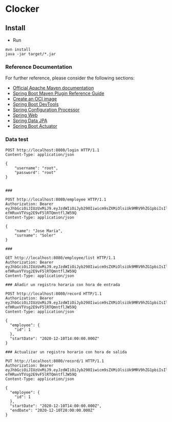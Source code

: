# Clocker



## Install
* Run
```
mvn install
java -jar target/*.jar
```




### Reference Documentation
For further reference, please consider the following sections:

* [Official Apache Maven documentation](https://maven.apache.org/guides/index.html)
* [Spring Boot Maven Plugin Reference Guide](https://docs.spring.io/spring-boot/docs/2.4.0/maven-plugin/reference/html/)
* [Create an OCI image](https://docs.spring.io/spring-boot/docs/2.4.0/maven-plugin/reference/html/#build-image)
* [Spring Boot DevTools](https://docs.spring.io/spring-boot/docs/2.4.0/reference/htmlsingle/#using-boot-devtools)
* [Spring Configuration Processor](https://docs.spring.io/spring-boot/docs/2.4.0/reference/htmlsingle/#configuration-metadata-annotation-processor)
* [Spring Web](https://docs.spring.io/spring-boot/docs/2.4.0/reference/htmlsingle/#boot-features-developing-web-applications)
* [Spring Data JPA](https://docs.spring.io/spring-boot/docs/2.4.0/reference/htmlsingle/#boot-features-jpa-and-spring-data)
* [Spring Boot Actuator](https://docs.spring.io/spring-boot/docs/2.4.0/reference/htmlsingle/#production-ready)


### Data test
```
POST http://localhost:8080/login HTTP/1.1
Content-Type: application/json

{
    "username": "root",
    "password": "root"
}


###

POST http://localhost:8080/employee HTTP/1.1
Authorization: Bearer eyJhbGciOiJIUzUxMiJ9.eyJzdWIiOiJyb290Iiwicm9sZXMiOlsiUk9MRV9hZG1pbiIsIlJPTEVfdXNlciJdLCJleHAiOjE2MDg0NzMzMjl9.cfblw5PIB2qLDfH9r6QihhZDYoJdmfYvKvEeL51IQWFJnPwGriTGZQ-efHRuxVTVsg2E9vF5lRTQmntflJW59Q
Content-Type: application/json

{
    "name": "Jose María", 
    "surname": "Soler"
}

###

GET http://localhost:8080/employee/list HTTP/1.1
Authorization: Bearer eyJhbGciOiJIUzUxMiJ9.eyJzdWIiOiJyb290Iiwicm9sZXMiOlsiUk9MRV9hZG1pbiIsIlJPTEVfdXNlciJdLCJleHAiOjE2MDg0NzMzMjl9.cfblw5PIB2qLDfH9r6QihhZDYoJdmfYvKvEeL51IQWFJnPwGriTGZQ-efHRuxVTVsg2E9vF5lRTQmntflJW59Q
Content-Type: application/json

### Añadir un registro horario con hora de entrada

POST http://localhost:8080/record HTTP/1.1
Authorization: Bearer eyJhbGciOiJIUzUxMiJ9.eyJzdWIiOiJyb290Iiwicm9sZXMiOlsiUk9MRV9hZG1pbiIsIlJPTEVfdXNlciJdLCJleHAiOjE2MDg0NzMzMjl9.cfblw5PIB2qLDfH9r6QihhZDYoJdmfYvKvEeL51IQWFJnPwGriTGZQ-efHRuxVTVsg2E9vF5lRTQmntflJW59Q
Content-Type: application/json

{
  "employee": {
    "id": 1
  },
  "startDate": "2020-12-10T14:00:00.000Z"
}

### Actualizar un registro horario con hora de salida

PUT http://localhost:8080/record/1 HTTP/1.1
Authorization: Bearer eyJhbGciOiJIUzUxMiJ9.eyJzdWIiOiJyb290Iiwicm9sZXMiOlsiUk9MRV9hZG1pbiIsIlJPTEVfdXNlciJdLCJleHAiOjE2MDg0NzMzMjl9.cfblw5PIB2qLDfH9r6QihhZDYoJdmfYvKvEeL51IQWFJnPwGriTGZQ-efHRuxVTVsg2E9vF5lRTQmntflJW59Q
Content-Type: application/json

{
  "employee": {
    "id": 1
  },
  "startDate": "2020-12-10T14:00:00.000Z",
  "endDate": "2020-12-10T20:00:00.000Z"
}
```